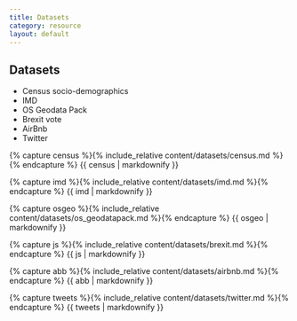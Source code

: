 ```yaml
---
title: Datasets
category: resource
layout: default
---
```


## Datasets

* Census socio-demographics
* IMD
* OS Geodata Pack
* Brexit vote
* AirBnb
* Twitter

{% capture census %}{% include_relative content/datasets/census.md %}{% endcapture %}
{{ census | markdownify }}

{% capture imd %}{% include_relative content/datasets/imd.md %}{% endcapture %}
{{ imd | markdownify }}

{% capture osgeo %}{% include_relative content/datasets/os_geodatapack.md %}{% endcapture %}
{{ osgeo | markdownify }}

{% capture js %}{% include_relative content/datasets/brexit.md %}{% endcapture %}
{{ js | markdownify }}

{% capture abb %}{% include_relative content/datasets/airbnb.md %}{% endcapture %}
{{ abb | markdownify }}

{% capture tweets %}{% include_relative content/datasets/twitter.md %}{% endcapture %}
{{ tweets | markdownify }}


